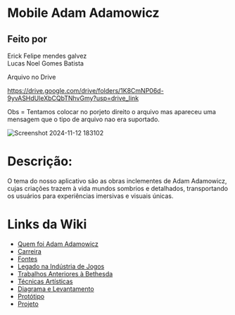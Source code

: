# Mobile Adam Adamowicz


## Feito por 
Erick Felipe mendes galvez<br>
Lucas Noel Gomes Batista<br>
 
Arquivo no Drive

https://drive.google.com/drive/folders/1K8CmNP06d-9yvASHdUleXbCQbTNhvGmy?usp=drive_link

Obs = Tentamos colocar no porjeto direito o arquivo mas apareceu uma mensagem que o tipo de arquivo nao era suportado.

![Screenshot 2024-11-12 183102](https://github.com/user-attachments/assets/921695f9-9153-410a-8d14-5cb67900bdb2)

# Descrição:
O tema do nosso aplicativo são as obras inclementes de Adam Adamowicz, cujas criações trazem à vida mundos sombrios e detalhados, transportando os usuários para experiências imersivas e visuais únicas.

# Links da Wiki
- <a href ="https://github.com/ErickFGalvez/Mobile_AdamAdamowicz/wiki">Quem foi Adam Adamowicz
- <a href="https://github.com/ErickFGalvez/Mobile_AdamAdamowicz/wiki/Carreira">Carreira
- <a href ="https://github.com/ErickFGalvez/Mobile_AdamAdamowicz/wiki/Fontes">Fontes
- <a href="https://github.com/ErickFGalvez/Mobile_AdamAdamowicz/wiki/Legado-na-Ind%C3%BAstria-de-Jogos">Legado na Indústria de Jogos
- <a href ="https://github.com/ErickFGalvez/Mobile_AdamAdamowicz/wiki/Trabalhos-Anteriores-%C3%A0-Bethesda">Trabalhos Anteriores à Bethesda
- <a href="https://github.com/ErickFGalvez/Mobile_AdamAdamowicz/wiki/T%C3%A9cnicas-Art%C3%ADsticas">Técnicas Artísticas
- <a href="https://github.com/ErickFGalvez/Mobile_AdamAdamowicz/wiki/Diagrama">Diagrama e Levantamento 
- <a href="https://github.com/ErickFGalvez/Mobile_AdamAdamowicz/wiki/Prototipo">Protótipo
- <a href="">Projeto
